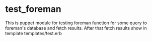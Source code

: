 # test_foreman

This is puppet module for testing foreman function for some query to foreman's database and fetch results. After that fetch results show in template templates/test.erb
